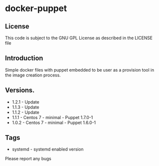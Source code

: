 # docker-puppet

## License
This code is subject to the GNU GPL License as described in the LICENSE file

## Introduction

Simple docker files with puppet embedded to be user as a provision tool in the image creation process.

## Versions.
* 1.2.1 - Update 
* 1.1.3 - Update
* 1.1.2 - Update
* 1.1.1 - Centos 7 - minimal - Puppet 1.7.0-1
* 1.0.2 - Centos 7 - minimal - Puppet 1.6.0-1

## Tags

- systemd - systemd enabled version

Please report any bugs
